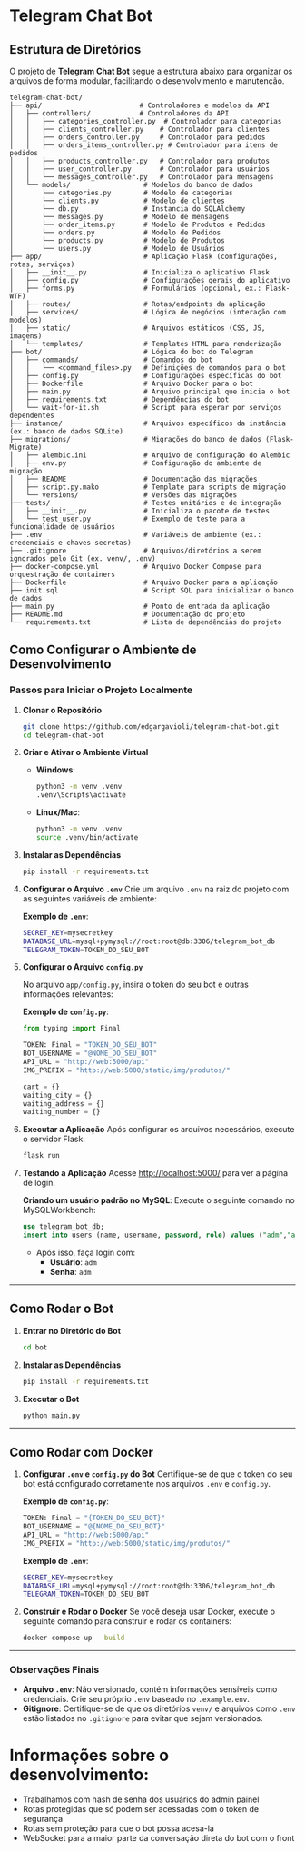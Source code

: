 # **Telegram Chat Bot**

## **Estrutura de Diretórios**

O projeto de **Telegram Chat Bot** segue a estrutura abaixo para organizar os arquivos de forma modular, facilitando o desenvolvimento e manutenção.

```
telegram-chat-bot/
├── api/                        # Controladores e modelos da API
│   ├── controllers/            # Controladores da API
│   │   ├── categories_controller.py  # Controlador para categorias
│   │   ├── clients_controller.py    # Controlador para clientes
│   │   ├── orders_controller.py     # Controlador para pedidos
│   │   ├── orders_items_controller.py # Controlador para itens de pedidos
│   │   ├── products_controller.py   # Controlador para produtos
│   │   ├── user_controller.py       # Controlador para usuários
│   │   └── messages_controller.py   # Controlador para mensagens
│   └── models/                  # Modelos do banco de dados
│       └── categories.py        # Modelo de categorias
│       └── clients.py           # Modelo de clientes
│       └── db.py                # Instancia do SQLAlchemy
│       └── messages.py          # Modelo de mensagens
│       └── order_items.py       # Modelo de Produtos e Pedidos
│       └── orders.py            # Modelo de Pedidos
│       └── products.py          # Modelo de Produtos
│       └── users.py             # Modelo de Usuários
├── app/                         # Aplicação Flask (configurações, rotas, serviços)
│   ├── __init__.py              # Inicializa o aplicativo Flask
│   ├── config.py                # Configurações gerais do aplicativo
│   ├── forms.py                 # Formulários (opcional, ex.: Flask-WTF)
│   ├── routes/                  # Rotas/endpoints da aplicação
│   ├── services/                # Lógica de negócios (interação com modelos)
│   ├── static/                  # Arquivos estáticos (CSS, JS, imagens)
│   └── templates/               # Templates HTML para renderização
├── bot/                         # Lógica do bot do Telegram
│   ├── commands/                # Comandos do bot
│   │   └── <command_files>.py   # Definições de comandos para o bot
│   ├── config.py                # Configurações específicas do bot
│   ├── Dockerfile               # Arquivo Docker para o bot
│   ├── main.py                  # Arquivo principal que inicia o bot
│   ├── requirements.txt         # Dependências do bot
│   └── wait-for-it.sh           # Script para esperar por serviços dependentes
├── instance/                    # Arquivos específicos da instância (ex.: banco de dados SQLite)
├── migrations/                  # Migrações do banco de dados (Flask-Migrate)
│   ├── alembic.ini              # Arquivo de configuração do Alembic
│   ├── env.py                   # Configuração do ambiente de migração
│   ├── README                   # Documentação das migrações
│   ├── script.py.mako           # Template para scripts de migração
│   └── versions/                # Versões das migrações
├── tests/                       # Testes unitários e de integração
│   ├── __init__.py              # Inicializa o pacote de testes
│   └── test_user.py             # Exemplo de teste para a funcionalidade de usuários
├── .env                         # Variáveis de ambiente (ex.: credenciais e chaves secretas)
├── .gitignore                   # Arquivos/diretórios a serem ignorados pelo Git (ex. venv/, .env)
├── docker-compose.yml           # Arquivo Docker Compose para orquestração de containers
├── Dockerfile                   # Arquivo Docker para a aplicação
├── init.sql                     # Script SQL para inicializar o banco de dados
├── main.py                      # Ponto de entrada da aplicação
├── README.md                    # Documentação do projeto
└── requirements.txt             # Lista de dependências do projeto
```
## **Como Configurar o Ambiente de Desenvolvimento**

### **Passos para Iniciar o Projeto Localmente**

1. **Clonar o Repositório**
   ```bash
   git clone https://github.com/edgargavioli/telegram-chat-bot.git
   cd telegram-chat-bot
   ```

2. **Criar e Ativar o Ambiente Virtual**
   - **Windows**:
     ```bash
     python3 -m venv .venv
     .venv\Scripts\activate
     ```
   - **Linux/Mac**:
     ```bash
     python3 -m venv .venv
     source .venv/bin/activate
     ```

3. **Instalar as Dependências**
   ```bash
   pip install -r requirements.txt
   ```

4. **Configurar o Arquivo `.env`**
   Crie um arquivo `.env` na raiz do projeto com as seguintes variáveis de ambiente:
   
   **Exemplo de `.env`**:
   ```bash
   SECRET_KEY=mysecretkey
   DATABASE_URL=mysql+pymysql://root:root@db:3306/telegram_bot_db
   TELEGRAM_TOKEN=TOKEN_DO_SEU_BOT
   ```

5. **Configurar o Arquivo `config.py`**
   
   No arquivo `app/config.py`, insira o token do seu bot e outras informações relevantes:

   **Exemplo de `config.py`**:
   ```python
   from typing import Final

   TOKEN: Final = "TOKEN_DO_SEU_BOT"
   BOT_USERNAME = "@NOME_DO_SEU_BOT"
   API_URL = "http://web:5000/api"
   IMG_PREFIX = "http://web:5000/static/img/produtos/"

   cart = {}
   waiting_city = {}
   waiting_address = {}
   waiting_number = {}
   ```

6. **Executar a Aplicação**
   Após configurar os arquivos necessários, execute o servidor Flask:

   ```bash
   flask run
   ```

7. **Testando a Aplicação**
   Acesse [http://localhost:5000/](http://localhost:5000/) para ver a página de login.

   **Criando um usuário padrão no MySQL**:
   Execute o seguinte comando no MySQLWorkbench:
   ```sql
   use telegram_bot_db;
   insert into users (name, username, password, role) values ("adm","adm","scrypt:32768:8:1$ZjnHI75BJDnhP1XU$d6196d74f79f5354c99b9b573226576b3825012ea72eec782b9f956ad9594e3ddb582f4afa62ad66f17ee884137ceb466d92af1729327857be81abd570f4d7c6","Admin");
   ```

   - Após isso, faça login com:
     - **Usuário**: `adm`
     - **Senha**: `adm`

---

## **Como Rodar o Bot**

1. **Entrar no Diretório do Bot**
   ```bash
   cd bot
   ```

2. **Instalar as Dependências**
   ```bash
   pip install -r requirements.txt
   ```

3. **Executar o Bot**
   ```bash
   python main.py
   ```

---

## **Como Rodar com Docker**

1. **Configurar `.env` e `config.py` do Bot**
   Certifique-se de que o token do seu bot está configurado corretamente nos arquivos `.env` e `config.py`.

   **Exemplo de `config.py`**:
   ```python
   TOKEN: Final = "{TOKEN_DO_SEU_BOT}"
   BOT_USERNAME = "@{NOME_DO_SEU_BOT}"
   API_URL = "http://web:5000/api"
   IMG_PREFIX = "http://web:5000/static/img/produtos/"
   ```

   **Exemplo de `.env`**:
   ```bash
   SECRET_KEY=mysecretkey
   DATABASE_URL=mysql+pymysql://root:root@db:3306/telegram_bot_db
   TELEGRAM_TOKEN=TOKEN_DO_SEU_BOT
   ```

2. **Construir e Rodar o Docker**
   Se você deseja usar Docker, execute o seguinte comando para construir e rodar os containers:
   ```bash
   docker-compose up --build
   ```

---

### **Observações Finais**

- **Arquivo `.env`**: Não versionado, contém informações sensíveis como credenciais. Crie seu próprio `.env` baseado no `.example.env`.
- **Gitignore**: Certifique-se de que os diretórios `venv/` e arquivos como `.env` estão listados no `.gitignore` para evitar que sejam versionados.

# Informações sobre o desenvolvimento:

- Trabalhamos com hash de senha dos usuários do admin painel
- Rotas protegidas que só podem ser acessadas com o token de segurança
- Rotas sem proteção para que o bot possa acesa-la
- WebSocket para a maior parte da conversação direta do bot com o front
